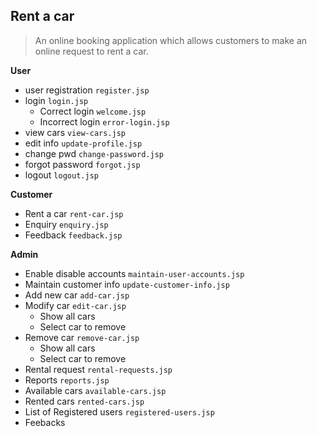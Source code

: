 Rent a car
----------

> An online booking application which allows customers to make an online request to rent a car.

**User**
 - user registration `register.jsp` 
 - login `login.jsp` 
	- Correct login `welcome.jsp` 
	- Incorrect login `error-login.jsp` 
 - view cars `view-cars.jsp` 
 - edit info `update-profile.jsp` 
 - change pwd `change-password.jsp` 
 - forgot password `forgot.jsp` 
 - logout `logout.jsp`

**Customer**
- Rent a car `rent-car.jsp`
- Enquiry `enquiry.jsp`
- Feedback `feedback.jsp`

**Admin**
- Enable disable accounts `maintain-user-accounts.jsp`
- Maintain customer info `update-customer-info.jsp`
- Add new car `add-car.jsp`
- Modify car `edit-car.jsp`
	- Show all cars
	- Select car to remove
- Remove car `remove-car.jsp`
	- Show all cars
	- Select car to remove
- Rental request `rental-requests.jsp`
- Reports `reports.jsp`
- Available cars `available-cars.jsp`
- Rented cars `rented-cars.jsp`
- List of Registered users `registered-users.jsp`
- Feebacks